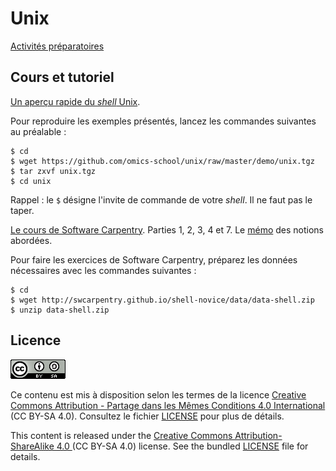 # Unix

[Activités préparatoires](activites-preparatoires/)


## Cours et tutoriel

[Un aperçu rapide du *shell* Unix](cours/).

Pour reproduire les exemples présentés, lancez les commandes suivantes au préalable :
```
$ cd
$ wget https://github.com/omics-school/unix/raw/master/demo/unix.tgz
$ tar zxvf unix.tgz
$ cd unix
```
Rappel : le `$` désigne l'invite de commande de votre *shell*. Il ne faut pas le taper.

[Le cours de Software Carpentry](http://swcarpentry.github.io/shell-novice/). Parties 1, 2, 3, 4 et 7.
Le [mémo](http://swcarpentry.github.io/shell-novice/reference/) des notions abordées.

Pour faire les exercices de Software Carpentry, préparez les données nécessaires avec les commandes suivantes :
```
$ cd
$ wget http://swcarpentry.github.io/shell-novice/data/data-shell.zip
$ unzip data-shell.zip
```


## Licence

![](img/CC-BY-SA.png)

Ce contenu est mis à disposition selon les termes de la licence [Creative Commons Attribution - Partage dans les Mêmes Conditions 4.0 International](https://creativecommons.org/licenses/by-sa/4.0/deed.fr) (CC BY-SA 4.0). Consultez le fichier [LICENSE](LICENSE) pour plus de détails.

This content is released under the [Creative Commons Attribution-ShareAlike 4.0 ](https://creativecommons.org/licenses/by-sa/4.0/deed.en) (CC BY-SA 4.0) license. See the bundled [LICENSE](LICENSE) file for details.
